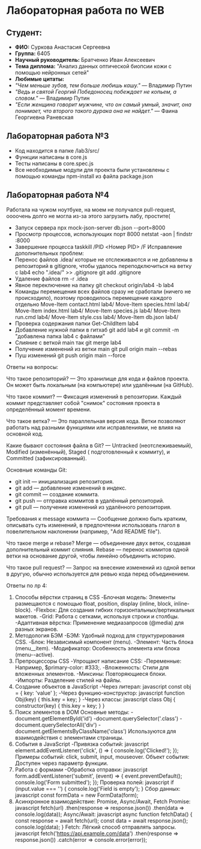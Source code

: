# Лабораторная работа по WEB

## Студент:
- **ФИО:** Суркова Анастасия Сергеевна
- **Группа:** 6405
- **Научный руководитель:** Братченко Иван Алексеевич  
- **Тема диплома:** "Анализ данных оптической биопсии кожи с помощью нейронных сетей"  
- **Любимые цитаты:**  
-   *"Чем меньше зубов, тем больше любишь кашу."* — Владимир Путин
-  *"Ведь и святой Георгий Победоносец побеждает не копьем, а словом."* — Владимир Путин 
-  *"Если женщина говорит мужчине, что он самый умный, значит, она понимает, что второго такого дурака она не найдет."* — Фаина Георгиевна Раневская 

## Лабораторная работа №3
- Код находится в папке /lab3/src/
- Функции написаны в core.js
- Тесты написаны в core.spec.js
- Все необходимые модули для проекта были установлены с помощью команды npm-install из файла package.json

## Лабораторная работа №4 
Работала на чужом ноутбуке, на моем не получался pull-request, оооочень долго не могла из-за этого загрузить лабу, простите(
- Запуск сервера npx mock-json-server db.json --port=8000
- Просмотр процессов, использующих порт 8000 netstat -aon | findstr :8000
- Завершение процесса taskkill /PID <Номер PID> /F
Исправление дополнительных проблем:
- Перенос файлов .idea/ которые не отслеживаются и не добавлены в репозиторий в gitignore, чтобы удалось переподключиться на ветку с lab4
  echo ".idea/" >> .gitignore 
  git add .gitignore
- Удаление файлов rm -r .idea
- Явное переключение на папку git checkout origin/lab4 -b lab4
- Команды перемещения всех файлов сразу не сработали (ничего не происходило), поэтому проводилось перемещение каждого отдельно
Move-Item contact.html lab4/
Move-Item species.html lab4/
Move-Item index.html lab4/
Move-Item species.js lab4/
Move-Item run.cmd lab4/
Move-Item style.css lab4/
Move-Item db.json lab4/
- Проверка содержания папки Get-ChildItem lab4
- Добавление нужной папки в гитхаб git add lab4 и git commit -m "добавлена папка lab4 с файлами"
- Слияние с веткой main так git merge lab4
- Получение изменений из ветки main git pull origin main --rebas
- Пуш изменений git push origin main --force

Ответы на вопросы:

Что такое репозиторий? — Это хранилище для кода и файлов проекта. Он может быть локальным (на компьютере) или удалённым (на GitHub).

Что такое коммит? — Фиксация изменений в репозитории. Каждый коммит представляет собой "снимок" состояния проекта в определённый момент времени.

Что такое ветка? — Это параллельная версия кода. Ветки позволяют работать над разными функциями или исправлениями, не влияя на основной код.

Какие бывают состояния файла в Git? — Untracked (неотслеживаемый), Modified (изменённый), Staged ( подготовленный к коммиту), и Committed (зафиксированный).

Основные команды Git:
- git init — инициализация репозитория.
- git add — добавление изменений в индекс.
- git commit — создание коммита.
- git push — отправка коммитов в удалённый репозиторий.
- git pull — получение изменений из удалённого репозитория.

Требования к message коммита — Сообщение должно быть кратким, описывать суть изменений, в предпочтении использовать глагол в повелительном наклонении (например, "Add README file").

Что такое merge и rebase?
Merge — объединение двух веток, создавая дополнительный коммит слияния.
Rebase — перенос коммитов одной ветки на основание другой, чтобы линейно объединить историю.

Что такое pull request? — Запрос на внесение изменений из одной ветки в другую, обычно используется для ревью кода перед объединением.

Ответы по лр 4:
1. Способы вёрстки страниц в CSS
-Блочная модель: Элементы размещаются с помощью float, position, display (inline, block, inline-block).
-Flexbox: Для создания гибких горизонтальных/вертикальных макетов.
-Grid: Работа с сетками, используя строки и столбцы.
-Адаптивная вёрстка: Применение медиазапросов (@media) для разных экранов.
3. Методология БЭМ
-БЭМ: Удобный подход для структурирования CSS.
-Блок: Независимый компонент (menu).
-Элемент: Часть блока (menu__item).
-Модификатор: Особенность элемента или блока (menu--active).
4. Препроцессоры CSS
-Упрощают написание CSS:
-Переменные: Например, $primary-color: #333;.
-Вложенность: Стили для вложенных элементов.
-Миксины: Повторяющиеся блоки.
-Импорты: Разделение стилей на файлы.
5. Создание объектов в JavaScript
-Через литерал:
javascript
const obj = { key: 'value' };
-Через функцию-конструктор:
javascript
function Obj(key) {
    this.key = key;
}
-Через классы:
javascript
class Obj {
    constructor(key) {
        this.key = key;
    }
}
6. Поиск элементов в DOM
Основные методы:
-document.getElementById('id')
-document.querySelector('.class')
-document.querySelectorAll('div')
-document.getElementsByClassName('class')
Используются для взаимодействия с элементами страницы.
7. События в JavaScript
-Привязка событий:
javascript
element.addEventListener('click', () => {
    console.log('Clicked!');
});
Примеры событий: click, submit, input, mouseover.
Объект события: Доступен через параметр функции.
8. Работа с формами
-Обработка отправки:
javascript
form.addEventListener('submit', (event) => {
    event.preventDefault();
    console.log('Form submitted');
});
Проверка полей:
javascript
if (input.value === '') {
    console.log('Field is empty');
}
Сбор данных:
javascript
const formData = new FormData(form);
9. Асинхронное взаимодействие: Promise, Async/Await, Fetch
Promise:
javascript
fetch(url)
    .then(response => response.json())
    .then(data => console.log(data));
Async/Await:
javascript
async function fetchData() {
    const response = await fetch(url);
    const data = await response.json();
    console.log(data);
}
Fetch: Лёгкий способ отправлять запросы.
javascript
fetch('https://api.example.com/data')
    .then(response => response.json())
    .catch(error => console.error(error));

